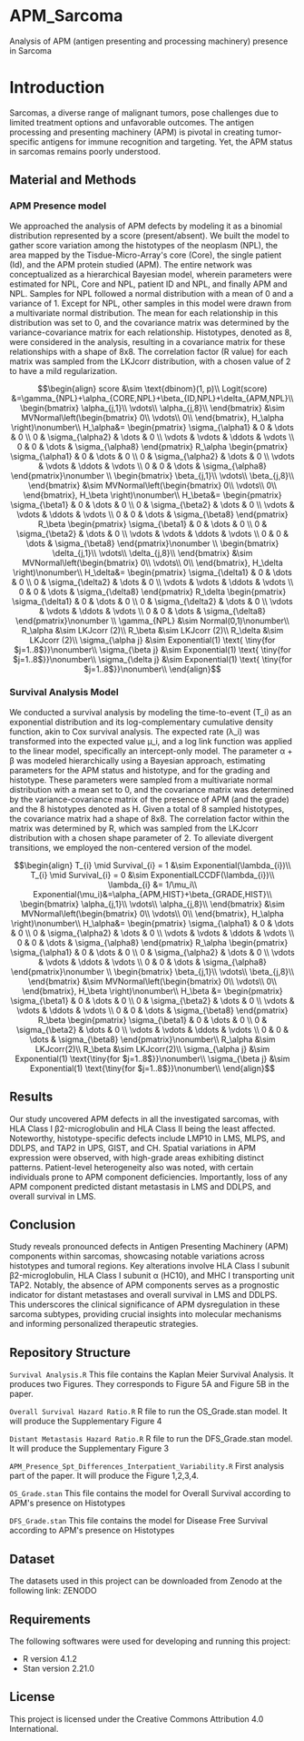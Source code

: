 # APM_Sarcoma
Analysis of APM (antigen presenting and processing machinery) presence in Sarcoma

# Introduction

Sarcomas, a diverse range of malignant tumors, pose challenges due to limited treatment options and unfavorable outcomes. The antigen processing and presenting machinery (APM) is pivotal in creating tumor-specific antigens for immune recognition and targeting. Yet, the APM status in sarcomas remains poorly understood.

## Material and Methods

### APM Presence model 

We approached the analysis of APM defects by modeling it as a binomial distribution represented by a score (present/absent). We built the model to gather score variation among the histotypes of the neoplasm (NPL), the area mapped by the Tisdue-Micro-Array's core (Core), the single patient (Id), and the APM protein studied (APM). The entire network was conceptualized as a hierarchical Bayesian model, wherein parameters were estimated for NPL, Core and NPL, patient ID and NPL, and finally APM and NPL. Samples for NPL followed a normal distribution with a mean of 0 and a variance of 1. Except for NPL, other samples in this model were drawn from a multivariate normal distribution. The mean for each relationship in this distribution was set to 0, and the covariance matrix was determined by the variance-covariance matrix for each relationship. Histotypes, denoted as 8, were considered in the analysis, resulting in a covariance matrix for these relationships with a shape of 8x8. The correlation factor (R value) for each matrix was sampled from the LKJcorr distribution, with a chosen value of 2 to have a mild regularization.


```math
\begin{align}
score &\sim \text{dbinom}(1, p)\\
Logit(score) &=\gamma_{NPL}+\alpha_{CORE,NPL}+\beta_{ID,NPL}+\delta_{APM,NPL}\\

\begin{bmatrix}
\alpha_{j,1}\\
\vdots\\
\alpha_{j,8}\\
\end{bmatrix}
&\sim
MVNormal\left(\begin{bmatrix}
0\\
\vdots\\
0\\
\end{bmatrix}, H_\alpha
\right)\nonumber\\
H_\alpha&=
\begin{pmatrix}
    \sigma_{\alpha1} & 0 & \dots & 0 \\
    0 & \sigma_{\alpha2} & \dots & 0 \\
    \vdots & \vdots & \ddots & \vdots \\
    0 & 0 & \dots & \sigma_{\alpha8}
  \end{pmatrix}
R_\alpha
\begin{pmatrix}
    \sigma_{\alpha1} & 0 & \dots & 0 \\
    0 & \sigma_{\alpha2} & \dots & 0 \\
    \vdots & \vdots & \ddots & \vdots \\
    0 & 0 & \dots & \sigma_{\alpha8}
  \end{pmatrix}\nonumber \\

\begin{bmatrix}
\beta_{j,1}\\
\vdots\\
\beta_{j,8}\\
\end{bmatrix}
&\sim
MVNormal\left(\begin{bmatrix}
0\\
\vdots\\
0\\
\end{bmatrix}, H_\beta
\right)\nonumber\\
H_\beta&=
\begin{pmatrix}
    \sigma_{\beta1} & 0 & \dots & 0 \\
    0 & \sigma_{\beta2} & \dots & 0 \\
    \vdots & \vdots & \ddots & \vdots \\
    0 & 0 & \dots & \sigma_{\beta8}
  \end{pmatrix}
R_\beta
\begin{pmatrix}
    \sigma_{\beta1} & 0 & \dots & 0 \\
    0 & \sigma_{\beta2} & \dots & 0 \\
    \vdots & \vdots & \ddots & \vdots \\
    0 & 0 & \dots & \sigma_{\beta8}
  \end{pmatrix}\nonumber \\

\begin{bmatrix}
\delta_{j,1}\\
\vdots\\
\delta_{j,8}\\
\end{bmatrix}
&\sim
MVNormal\left(\begin{bmatrix}
0\\
\vdots\\
0\\
\end{bmatrix}, H_\delta
\right)\nonumber\\
H_\delta&=
\begin{pmatrix}
    \sigma_{\delta1} & 0 & \dots & 0 \\
    0 & \sigma_{\delta2} & \dots & 0 \\
    \vdots & \vdots & \ddots & \vdots \\
    0 & 0 & \dots & \sigma_{\delta8}
  \end{pmatrix}
R_\delta
\begin{pmatrix}
    \sigma_{\delta1} & 0 & \dots & 0 \\
    0 & \sigma_{\delta2} & \dots & 0 \\
    \vdots & \vdots & \ddots & \vdots \\
    0 & 0 & \dots & \sigma_{\delta8}
  \end{pmatrix}\nonumber \\
\gamma_{NPL} &\sim Normal(0,1)\nonumber\\
R_\alpha &\sim LKJcorr (2)\\
R_\beta &\sim LKJcorr (2)\\
R_\delta &\sim LKJcorr (2)\\
\sigma_{\alpha j} &\sim Exponential(1)  \text{ \tiny{for $j=1..8$}}\nonumber\\
\sigma_{\beta j} &\sim Exponential(1)  \text{ \tiny{for $j=1..8$}}\nonumber\\
\sigma_{\delta j} &\sim Exponential(1)  \text{ \tiny{for $j=1..8$}}\nonumber\\
\end{align}
```
### Survival Analysis Model 

We conducted a survival analysis by modeling the time-to-event (T_i) as an exponential distribution and its log-complementary cumulative density function, akin to Cox survival analysis. The expected rate (λ_i) was transformed into the expected value μ_i, and a log link function was applied to the linear model, specifically an intercept-only model. The parameter α + β was modeled hierarchically using a Bayesian approach, estimating parameters for the APM status and histotype, and for the grading and histotype. These parameters were sampled from a multivariate normal distribution with a mean set to 0, and the covariance matrix was determined by the variance-covariance matrix of the presence of APM (and the grade) and the 8 histotypes denoted as H. Given a total of 8 sampled histotypes, the covariance matrix had a shape of 8x8. The correlation factor within the matrix was determined by R, which was sampled from the LKJcorr distribution with a chosen shape parameter of 2. To alleviate divergent transitions, we employed the non-centered version of the model.


```math
\begin{align}
T_{i} \mid Survival_{i} = 1 &\sim Exponential(\lambda_{i})\\
T_{i} \mid Survival_{i} = 0 &\sim ExponentialLCCDF(\lambda_{i})\\
\lambda_{i} &= 1/\mu_i\\
Exponential(\mu_i)&=\alpha_{APM,HIST}+\beta_{GRADE,HIST}\\
\begin{bmatrix}
\alpha_{j,1}\\
\vdots\\
\alpha_{j,8}\\
\end{bmatrix}
&\sim
MVNormal\left(\begin{bmatrix}
0\\
\vdots\\
0\\
\end{bmatrix}, H_\alpha
\right)\nonumber\\
H_\alpha&=
\begin{pmatrix}
    \sigma_{\alpha1} & 0 & \dots & 0 \\
    0 & \sigma_{\alpha2} & \dots & 0 \\
    \vdots & \vdots & \ddots & \vdots \\
    0 & 0 & \dots & \sigma_{\alpha8}
  \end{pmatrix}
R_\alpha
\begin{pmatrix}
    \sigma_{\alpha1} & 0 & \dots & 0 \\
    0 & \sigma_{\alpha2} & \dots & 0 \\
    \vdots & \vdots & \ddots & \vdots \\
    0 & 0 & \dots & \sigma_{\alpha8}
  \end{pmatrix}\nonumber \\
\begin{bmatrix}
\beta_{j,1}\\
\vdots\\
\beta_{j,8}\\
\end{bmatrix}
&\sim
MVNormal\left(\begin{bmatrix}
0\\
\vdots\\
0\\
\end{bmatrix}, H_\beta
\right)\nonumber\\
H_\beta &=
\begin{pmatrix}
    \sigma_{\beta1} & 0 & \dots & 0 \\
    0 & \sigma_{\beta2} & \dots & 0 \\
    \vdots & \vdots & \ddots & \vdots \\
    0 & 0 & \dots & \sigma_{\beta8}
  \end{pmatrix}
R_\beta
\begin{pmatrix}
    \sigma_{\beta1} & 0 & \dots & 0 \\
    0 & \sigma_{\beta2} & \dots & 0 \\
    \vdots & \vdots & \ddots & \vdots \\
    0 & 0 & \dots & \sigma_{\beta8}
  \end{pmatrix}\nonumber\\
R_\alpha &\sim LKJcorr(2)\\
R_\beta &\sim LKJcorr(2)\\
\sigma_{\alpha j} &\sim Exponential(1) \text{\tiny{for $j=1..8$}}\nonumber\\
\sigma_{\beta j} &\sim Exponential(1) \text{\tiny{for $j=1..8$}}\nonumber\\
\end{align}
```
## Results
Our study uncovered APM defects in all the investigated sarcomas, with HLA Class I β2-microglobulin and HLA Class II being the least affected. Noteworthy, histotype-specific defects include LMP10 in LMS, MLPS, and DDLPS, and TAP2 in UPS, GIST, and CH. Spatial variations in APM expression were observed, with high-grade areas exhibiting distinct patterns. Patient-level heterogeneity also was noted, with certain individuals prone to APM component deficiencies. Importantly, loss of any APM component predicted distant metastasis in LMS and DDLPS, and overall survival in LMS.

## Conclusion
Study reveals pronounced defects in Antigen Presenting Machinery (APM) components within sarcomas, showcasing notable variations across histotypes and tumoral regions. Key alterations involve HLA Class I subunit β2-microglobulin, HLA Class I subunit α (HC10), and MHC I transporting unit TAP2. Notably, the absence of APM components serves as a prognostic indicator for distant metastases and overall survival in LMS and DDLPS. This underscores the clinical significance of APM dysregulation in these sarcoma subtypes, providing crucial insights into molecular mechanisms and informing personalized therapeutic strategies.

## Repository Structure

`Survival Analysis.R` This file contains the Kaplan Meier Survival Analysis. It produces two Figures. They corresponds to Figure 5A and Figure 5B in the paper. 

`Overall Survival Hazard Ratio.R` R file to run the OS_Grade.stan model. It will produce the Supplementary Figure 4

`Distant Metastasis Hazard Ratio.R` R file to run the DFS_Grade.stan model. It will produce the Supplementary Figure 3

`APM_Presence_Spt_Differences_Interpatient_Variability.R` First analysis part of the paper. It will produce the Figure 1,2,3,4.

`OS_Grade.stan` This file contains the model for Overall Survival according to APM's presence on Histotypes

`DFS_Grade.stan` This file contains the model for Disease Free Survival according to APM's presence on Histotypes

## Dataset

The datasets used in this project can be downloaded from Zenodo at the following link: ZENODO

## Requirements

The following softwares were used for developing and running this project:

* R version 4.1.2
* Stan version 2.21.0


## License

This project is licensed under the Creative Commons Attribution 4.0 International.
